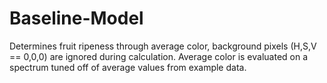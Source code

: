 # Baseline-Model
Determines fruit ripeness through average color, background pixels (H,S,V == 0,0,0) are ignored during calculation. Average color is evaluated on a spectrum tuned off of average values from example data.

